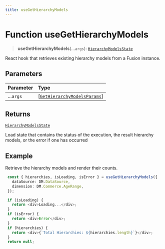```yaml
---
title: useGetHierarchyModels
---
```


# Function useGetHierarchyModels <Badge type="fusionEmbed" text="Fusion Embed" />

> **useGetHierarchyModels**(...`args`): [`HierarchyModelsState`](../type-aliases/type-alias.HierarchyModelsState.md)

React hook that retrieves existing hierarchy models from a Fusion instance.

## Parameters

| Parameter | Type |
| :------ | :------ |
| ...`args` | [[`GetHierarchyModelsParams`](../interfaces/interface.GetHierarchyModelsParams.md)] |

## Returns

[`HierarchyModelsState`](../type-aliases/type-alias.HierarchyModelsState.md)

Load state that contains the status of the execution, the result hierarchy models, or the error if one has occurred

## Example

Retrieve the hierarchy models and render their counts.
```ts
 const { hierarchies, isLoading, isError } = useGetHierarchyModels({
   dataSource: DM.DataSource,
   dimension: DM.Commerce.AgeRange,
 });

 if (isLoading) {
   return <div>Loading...</div>;
 }
 if (isError) {
   return <div>Error</div>;
 }
 if (hierarchies) {
   return <div>{`Total Hierarchies: ${hierarchies.length}`}</div>;
 }
 return null;
```
